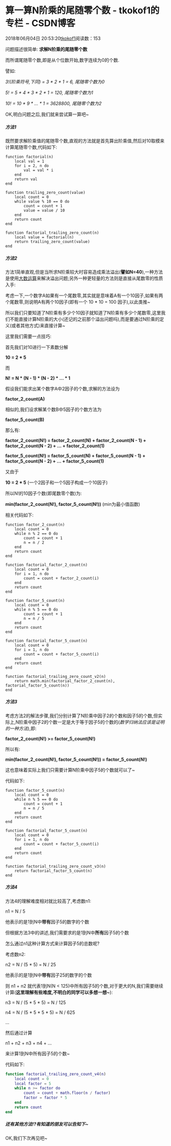# 算一算N阶乘的尾随零个数 - tkokof1的专栏 - CSDN博客

2018年06月04日 20:53:20[tkokof1](https://me.csdn.net/tkokof1)阅读数：153


问题描述很简单: **求解N阶乘的尾随零个数**

而所谓尾随零个数,即是从个位数开始,数字连续为0的个数. 

譬如: 

*3!(阶乘符号,下同) = 3 * 2 * 1 = 6, 尾随零个数为0*

*5! = 5 * 4 * 3 * 2 * 1 = 120, 尾随零个数为1*

*10! = 10 * 9 * … * 1 = 3628800, 尾随零个数为2*

OK,明白问题之后,我们就来尝试算一算吧~

##### 方法1

既然要求解阶乘值的尾随零个数,直观的方法就是首先算出阶乘值,然后对10取模来计算尾随零个数,代码如下:

```
function factorial(n)
    local val = 1
    for i = 2, n do
        val = val * i
    end
    return val
end

function trailing_zero_count(value)
    local count = 0
    while value % 10 == 0 do
        count = count + 1
        value = value / 10
    end
    return count
end

function factorial_trailing_zero_count(n)
    local value = factorial(n)
    return trailing_zero_count(value)
end
```

##### 方法2

方法1简单直观,但是当所求N阶乘较大时容易造成乘法溢出(**譬如N=40**),一种方法是使用[大数运算](https://en.wikipedia.org/wiki/Arbitrary-precision_arithmetic)来解决溢出问题;另外一种更轻量的方法则是直接从尾数零的性质入手:

考虑一下,一个数字A如果有一个尾数零,其实就是意味着A有一个10因子,如果有两个尾数零,则说明A有两个10因子(即有一个 10 * 10 = 100 因子),以此类推~

所以我们只要知道了N阶乘有多少个10因子就知道了N阶乘有多少个尾数零,这里我们不能直接计算N阶乘的大小(还记的之前那个溢出问题吗),而是要通过N阶乘的定义(或者其他方式)来直接计算~

这里我们需要一点技巧:

首先我们对10进行一下素数分解 

**10 = 2 * 5**

而 

**N! = N * (N - 1) * (N - 2) * … * 1**

假设我们能求出某个数字A中2因子的个数,求解的方法设为 

**factor_2_count(A)**

相似的,我们设求解某个数B中5因子的个数方法为

**factor_5_count(B)**

那么有:

**factor_2_count(N!) = factor_2_count(N) + factor_2_count(N - 1) + factor_2_count(N - 2) + … + factor_2_count(1)**

**factor_5_count(N!) = factor_5_count(N) + factor_5_count(N - 1) + factor_5_count(N - 2) + … + factor_5_count(1)**

又由于

**10 = 2 * 5** (一个2因子和一个5因子构成一个10因子)

所以N!的10因子个数(即尾数零个数)为:

**min(factor_2_count(N!), factor_5_count(N!))** (min为最小值函数)

相关代码如下:

```
function factor_2_count(n)
    local count = 0
    while n % 2 == 0 do
        count = count + 1
        n = n / 2
    end
    return count
end

function factorial_factor_2_count(n)
    local count = 0
    for i = 1, n do
        count = count + factor_2_count(i)
    end
    return count
end

function factor_5_count(n)
    local count = 0
    while n % 5 == 0 do
        count = count + 1
        n = n / 5
    end
    return count
end

function factorial_factor_5_count(n)
    local count = 0
    for i = 1, n do
        count = count + factor_5_count(i)
    end
    return count
end

function factorial_trailing_zero_count_v2(n)
    return math.min(factorial_factor_2_count(n), factorial_factor_5_count(n))
end
```

##### 方法3

考虑方法2的解法步骤,我们分别计算了N阶乘中因子2的个数和因子5的个数,但实际上,N阶乘中因子2的个数一定是大于等于因子5的个数的(*数学归纳法应该是证明的一种方法*),即:

**factor_2_count(N!) >= factor_5_count(N!)**

所以有:

**min(factor_2_count(N!), factor_5_count(N!)) = factor_5_count(N!)**

这也意味着实际上我们只需要计算N阶乘中因子5的个数就可以了~

代码如下:

```
function factor_5_count(n)
    local count = 0
    while n % 5 == 0 do
        count = count + 1
        n = n / 5
    end
    return count
end

function factorial_factor_5_count(n)
    local count = 0
    for i = 1, n do
        count = count + factor_5_count(i)
    end
    return count
end

function factorial_trailing_zero_count_v3(n)
    return factorial_factor_5_count(n)
end
```

##### 方法4

方法4的理解难度相对就比较高了,考虑数n1:

n1 = N / 5

他表示的是1到N中**带有**因子5的数字的个数

但根据方法3中的讲述,我们需要求的是1到N中**所有**因子5的个数

怎么通过n1这种计算方式来计算因子5的总数呢?

考虑数n2:

n2 = N / (5 * 5) = N / 25

他表示的是1到N中**带有**因子25的数字的个数

则 n1 + n2 就代表1到N(N < 125)中所有因子5的个数,对于更大的N,我们需要继续计算(**这里理解有些难度,不明白的同学可以多想一想~**):

n3 = N / (5 * 5 * 5) = N / 125

n4 = N / (5 * 5 * 5 * 5) = N / 625

…

然后通过计算

n1 + n2 + n3 + n4 + …

来计算1到N中所有因子5的个数~

代码如下:

```matlab
function factorial_trailing_zero_count_v4(n)
    local count = 0
    local factor = 5
    while n >= factor do
        count = count + math.floor(n / factor)
        factor = factor * 5
    end
    return count
end
```

##### 还有其他方法!?有知道的朋友可以告知下~

OK,我们下次再见吧~

